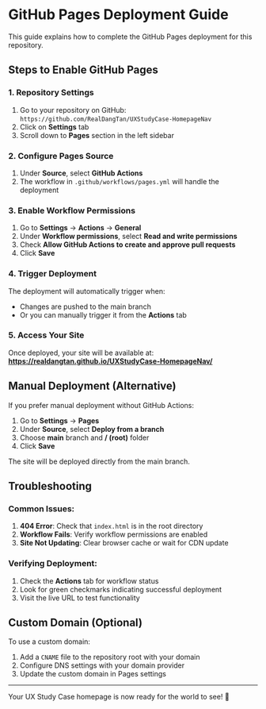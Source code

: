 # GitHub Pages Deployment Guide

This guide explains how to complete the GitHub Pages deployment for this repository.

## Steps to Enable GitHub Pages

### 1. Repository Settings
1. Go to your repository on GitHub: `https://github.com/RealDangTan/UXStudyCase-HomepageNav`
2. Click on **Settings** tab
3. Scroll down to **Pages** section in the left sidebar

### 2. Configure Pages Source
1. Under **Source**, select **GitHub Actions**
2. The workflow in `.github/workflows/pages.yml` will handle the deployment

### 3. Enable Workflow Permissions
1. Go to **Settings** → **Actions** → **General**
2. Under **Workflow permissions**, select **Read and write permissions**
3. Check **Allow GitHub Actions to create and approve pull requests**
4. Click **Save**

### 4. Trigger Deployment
The deployment will automatically trigger when:
- Changes are pushed to the main branch
- Or you can manually trigger it from the **Actions** tab

### 5. Access Your Site
Once deployed, your site will be available at:
**https://realdangtan.github.io/UXStudyCase-HomepageNav/**

## Manual Deployment (Alternative)

If you prefer manual deployment without GitHub Actions:

1. Go to **Settings** → **Pages**
2. Under **Source**, select **Deploy from a branch**
3. Choose **main** branch and **/ (root)** folder
4. Click **Save**

The site will be deployed directly from the main branch.

## Troubleshooting

### Common Issues:
1. **404 Error**: Check that `index.html` is in the root directory
2. **Workflow Fails**: Verify workflow permissions are enabled
3. **Site Not Updating**: Clear browser cache or wait for CDN update

### Verifying Deployment:
1. Check the **Actions** tab for workflow status
2. Look for green checkmarks indicating successful deployment
3. Visit the live URL to test functionality

## Custom Domain (Optional)

To use a custom domain:
1. Add a `CNAME` file to the repository root with your domain
2. Configure DNS settings with your domain provider
3. Update the custom domain in Pages settings

---

Your UX Study Case homepage is now ready for the world to see! 🚀
